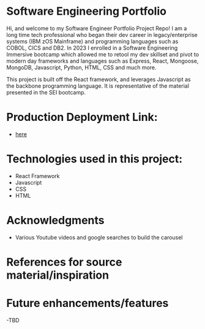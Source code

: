 # Software Engineering Portfolio

Hi, and welcome to my Software Engineer Portfolio Project Repo!  I am a long time tech professional who began their dev career in legacy/enterprise systems (IBM zOS Mainframe) and programming languages such as COBOL, CICS and DB2.  In 2023 I enrolled in a Software Engineering Immersive bootcamp which allowed me to retool my dev skillset and pivot to modern day frameworks and languages such as Express, React, Mongoose, MongoDB, Javascript, Python, HTML, CSS and much more.

This project is built off the React framework, and leverages Javascript as the backbone programming language.  It is representative of the material presented in the SEI bootcamp.


# Production Deployment Link:

- [here](https://main--stellar-klepon-ae3632.netlify.app/)


# Technologies used in this project:

- React Framework
- Javascript
- CSS
- HTML


# Acknowledgments

- Various Youtube videos and google searches to build the carousel


# References for source material/inspiration


# Future enhancements/features

-TBD